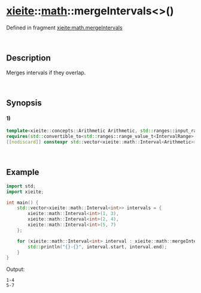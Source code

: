 # [xieite](../../xieite.md)\:\:[math](../../math.md)\:\:mergeIntervals\<\>\(\)
Defined in fragment [xieite:math.mergeIntervals](../../../src/math/merge_intervals.cpp)

&nbsp;

## Description
Merges intervals if they overlap.

&nbsp;

## Synopsis
#### 1)
```cpp
template<xieite::concepts::Arithmetic Arithmetic, std::ranges::input_range IntervalRange>
requires(std::convertible_to<std::ranges::range_value_t<IntervalRange>, xieite::math::Interval<Arithmetic>>)
[[nodiscard]] constexpr std::vector<xieite::math::Interval<Arithmetic>> mergeIntervals(IntervalRange&& intervals) noexcept;
```

&nbsp;

## Example
```cpp
import std;
import xieite;

int main() {
    std::vector<xieite::math::Interval<int>> intervals = {
        xieite::math::Interval<int>(1, 3),
        xieite::math::Interval<int>(2, 4),
        xieite::math::Interval<int>(5, 7)
    };

    for (xieite::math::Interval<int> interval : xieite::math::mergeIntervals<int>(intervals)) {
        std::println("{}-{}", interval.start, interval.end);
    }
}
```
Output:
```
1-4
5-7
```
